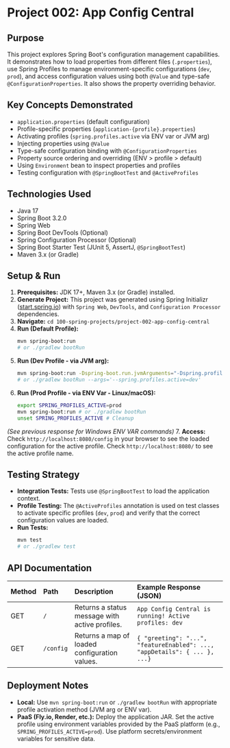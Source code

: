 # Project 002: App Config Central

## Purpose
This project explores Spring Boot's configuration management capabilities. It demonstrates how to load properties from different files (`.properties`), use Spring Profiles to manage environment-specific configurations (`dev`, `prod`), and access configuration values using both `@Value` and type-safe `@ConfigurationProperties`. It also shows the property overriding behavior.

## Key Concepts Demonstrated
*   `application.properties` (default configuration)
*   Profile-specific properties (`application-{profile}.properties`)
*   Activating profiles (`spring.profiles.active` via ENV var or JVM arg)
*   Injecting properties using `@Value`
*   Type-safe configuration binding with `@ConfigurationProperties`
*   Property source ordering and overriding (ENV > profile > default)
*   Using `Environment` bean to inspect properties and profiles
*   Testing configuration with `@SpringBootTest` and `@ActiveProfiles`

## Technologies Used
*   Java 17
*   Spring Boot 3.2.0
*   Spring Web
*   Spring Boot DevTools (Optional)
*   Spring Configuration Processor (Optional)
*   Spring Boot Starter Test (JUnit 5, AssertJ, `@SpringBootTest`)
*   Maven 3.x (or Gradle)

## Setup & Run
1.  **Prerequisites:** JDK 17+, Maven 3.x (or Gradle) installed.
2.  **Generate Project:** This project was generated using Spring Initializr ([start.spring.io](https://start.spring.io/)) with `Spring Web`, `DevTools`, and `Configuration Processor` dependencies.
3.  **Navigate:** `cd 100-spring-projects/project-002-app-config-central`
4.  **Run (Default Profile):**
    ```bash
    mvn spring-boot:run
    # or ./gradlew bootRun
    ```
5.  **Run (Dev Profile - via JVM arg):**
    ```bash
    mvn spring-boot:run -Dspring-boot.run.jvmArguments="-Dspring.profiles.active=dev"
    # or ./gradlew bootRun --args='--spring.profiles.active=dev'
    ```
6.  **Run (Prod Profile - via ENV Var - Linux/macOS):**
    ```bash
    export SPRING_PROFILES_ACTIVE=prod
    mvn spring-boot:run # or ./gradlew bootRun
    unset SPRING_PROFILES_ACTIVE # Cleanup
    ```
*(See previous response for Windows ENV VAR commands)*
7. **Access:** Check `http://localhost:8080/config` in your browser to see the loaded configuration for the active profile. Check `http://localhost:8080/` to see the active profile name.

## Testing Strategy
*   **Integration Tests:** Tests use `@SpringBootTest` to load the application context.
*   **Profile Testing:** The `@ActiveProfiles` annotation is used on test classes to activate specific profiles (`dev`, `prod`) and verify that the correct configuration values are loaded.
*   **Run Tests:**
    ```bash
    mvn test
    # or ./gradlew test
    ```

## API Documentation

| Method | Path      | Description                                       | Example Response (JSON)                     |
| :----- | :-------- | :------------------------------------------------ | :------------------------------------------ |
| GET    | `/`       | Returns a status message with active profiles.    | `App Config Central is running! Active profiles: dev` |
| GET    | `/config` | Returns a map of loaded configuration values.     | `{ "greeting": "...", "featureEnabled": ..., "appDetails": { ... }, ...}` |

## Deployment Notes
*   **Local:** Use `mvn spring-boot:run` or `./gradlew bootRun` with appropriate profile activation method (JVM arg or ENV var).
*   **PaaS (Fly.io, Render, etc.):** Deploy the application JAR. Set the active profile using environment variables provided by the PaaS platform (e.g., `SPRING_PROFILES_ACTIVE=prod`). Use platform secrets/environment variables for sensitive data.
